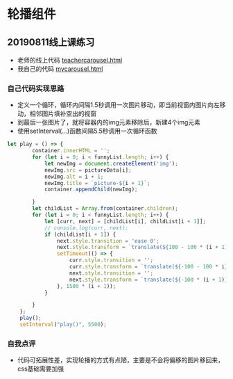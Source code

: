 # 轮播组件
## 20190811线上课练习
+ 老师的线上代码 [teachercarousel.html](./20190811/teachercarousel.html)
+ 我自己的代码 [mycarousel.html](./20190811/mycarousel.html)
### 自己代码实现思路
+ 定义一个循环，循环内间隔1.5秒调用一次图片移动，即当前视窗内图片向左移动，相邻图片填补空出的视窗
+ 到最后一张图片了，就将容器内的img元素移除后，新建4个img元素
+ 使用setInterval(...)函数间隔5.5秒调用一次循环函数
```js
let play = () => {
        container.innerHTML = '';
        for (let i = 0; i < funnyList.length; i++) {
            let newImg = document.createElement('img');
            newImg.src = pictureData[i];
            newImg.alt = i + 1;
            newImg.title = `picture-${i + 1}`;
            container.appendChild(newImg);

        }
        let childList = Array.from(container.children);
        for (let i = 0; i < funnyList.length; i++) {
            let [curr, next] = [childList[i], childList[i + 1]];
            // console.log(curr, next);
            if (childList[i + 1]) {
                next.style.transition = 'ease 0';
                next.style.transform = `translate(${100 - 100 * (i + 1)}%)`;
                setTimeout(() => {
                    curr.style.transition = '';
                    curr.style.transform = `translate(${-100 - 100 * i}%)`;
                    next.style.transition = '';
                    next.style.transform = `translate(${-100 * (i + 1)}%)`;
                }, 1500 * (i + 1));
            }

        }
    };
    play();
    setInterval("play()", 5500);
```
### 自我点评
+ 代码可拓展性差，实现轮播的方式有点陋，主要是不会将偏移的图片移回来，css基础需要加强